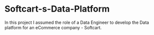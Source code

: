 # Softcart-s-Data-Platform
In this project I assumed the role of a Data Engineer to develop the Data platform for an eCommerce company - Softcart.
